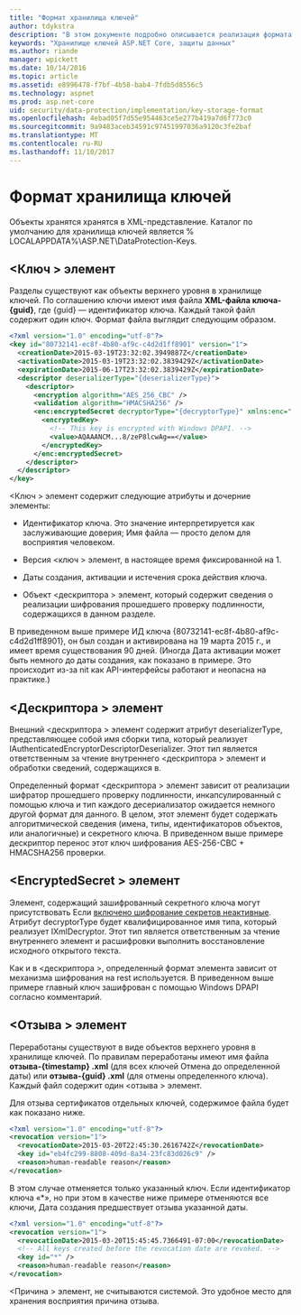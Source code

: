 ```yaml
---
title: "Формат хранилища ключей"
author: tdykstra
description: "В этом документе подробно описывается реализация формата хранения ключей защиты данных ASP.NET Core."
keywords: "Хранилище ключей ASP.NET Core, защиты данных"
ms.author: riande
manager: wpickett
ms.date: 10/14/2016
ms.topic: article
ms.assetid: e8996478-f7bf-4b58-bab4-7fdb5d8556c5
ms.technology: aspnet
ms.prod: asp.net-core
uid: security/data-protection/implementation/key-storage-format
ms.openlocfilehash: 4ebad05f7d55e954463ce5e277b419a7d6f773c0
ms.sourcegitcommit: 9a9483aceb34591c97451997036a9120c3fe2baf
ms.translationtype: MT
ms.contentlocale: ru-RU
ms.lasthandoff: 11/10/2017
---
```

# <a name="key-storage-format"></a>Формат хранилища ключей

<a name="data-protection-implementation-key-storage-format"></a>

Объекты хранятся хранятся в XML-представление. Каталог по умолчанию для хранилища ключей является % LOCALAPPDATA%\ASP.NET\DataProtection-Keys\.

## <a name="the-key-element"></a>\<Ключ > элемент

Разделы существуют как объекты верхнего уровня в хранилище ключей. По соглашению ключи имеют имя файла **XML-файла ключа-{guid}**, где {guid} — идентификатор ключа. Каждый такой файл содержит один ключ. Формат файла выглядит следующим образом.

```xml
<?xml version="1.0" encoding="utf-8"?>
<key id="80732141-ec8f-4b80-af9c-c4d2d1ff8901" version="1">
  <creationDate>2015-03-19T23:32:02.3949887Z</creationDate>
  <activationDate>2015-03-19T23:32:02.3839429Z</activationDate>
  <expirationDate>2015-06-17T23:32:02.3839429Z</expirationDate>
  <descriptor deserializerType="{deserializerType}">
    <descriptor>
      <encryption algorithm="AES_256_CBC" />
      <validation algorithm="HMACSHA256" />
      <enc:encryptedSecret decryptorType="{decryptorType}" xmlns:enc="...">
        <encryptedKey>
          <!-- This key is encrypted with Windows DPAPI. -->
          <value>AQAAANCM...8/zeP8lcwAg==</value>
        </encryptedKey>
      </enc:encryptedSecret>
    </descriptor>
  </descriptor>
</key>
```

\<Ключ > элемент содержит следующие атрибуты и дочерние элементы:

* Идентификатор ключа. Это значение интерпретируется как заслуживающие доверия; Имя файла — просто делом для восприятия человеком.

* Версия \<ключ > элемент, в настоящее время фиксированной на 1.

* Даты создания, активации и истечения срока действия ключа.

* Объект \<дескриптора > элемент, который содержит сведения о реализации шифрования прошедшего проверку подлинности, содержащихся в данном разделе.

В приведенном выше примере ИД ключа {80732141-ec8f-4b80-af9c-c4d2d1ff8901}, он был создан и активирована на 19 марта 2015 г., и имеет время существования 90 дней. (Иногда Дата активации может быть немного до даты создания, как показано в примере. Это происходит из-за nit как API-интерфейсы работают и неопасна на практике.)

## <a name="the-descriptor-element"></a>\<Дескриптора > элемент

Внешний \<дескриптора > элемент содержит атрибут deserializerType, представляющее собой имя сборки типа, который реализует IAuthenticatedEncryptorDescriptorDeserializer. Этот тип является ответственным за чтение внутреннего \<дескриптора > элемент и обработки сведений, содержащихся в.

Определенный формат \<дескриптора > элемент зависит от реализации шифратор прошедшего проверку подлинности, инкапсулированный с помощью ключа и тип каждого десериализатор ожидается немного другой формат для данного. В целом, этот элемент будет содержать алгоритмической сведения (имена, типы, идентификаторов объектов, или аналогичные) и секретного ключа. В приведенном выше примере дескриптор перенос этот ключ шифрования AES-256-CBC + HMACSHA256 проверки.

## <a name="the-encryptedsecret-element"></a>\<EncryptedSecret > элемент

<encryptedSecret> Элемент, содержащий зашифрованный секретного ключа могут присутствовать Если [включено шифрование секретов неактивные](key-encryption-at-rest.md#data-protection-implementation-key-encryption-at-rest). Атрибут decryptorType будет квалифицированное имя типа, который реализует IXmlDecryptor. Этот тип является ответственным за чтение внутреннего <encryptedKey> элемент и расшифровки выполнить восстановление исходного открытого текста.

Как и в \<дескриптора >, определенный формат <encryptedSecret> элемента зависит от механизма шифрования на rest используется. В приведенном выше примере главный ключ зашифрован с помощью Windows DPAPI согласно комментарий.

## <a name="the-revocation-element"></a>\<Отзыва > элемент

Переработаны существуют в виде объектов верхнего уровня в хранилище ключей. По правилам переработаны имеют имя файла **отзыва-{timestamp} .xml** (для всех ключей Отмена до определенной даты) или **отзыва-{guid} .xml** (для отмены определенного ключа). Каждый файл содержит один \<отзыва > элемент.

Для отзыва сертификатов отдельных ключей, содержимое файла будет как показано ниже.

```xml
<?xml version="1.0" encoding="utf-8"?>
<revocation version="1">
  <revocationDate>2015-03-20T22:45:30.2616742Z</revocationDate>
  <key id="eb4fc299-8808-409d-8a34-23fc83d026c9" />
  <reason>human-readable reason</reason>
</revocation>
```

В этом случае отменяется только указанный ключ. Если идентификатор ключа «*», но при этом в качестве ниже примере отменяются все ключи, Дата создания предшествует отзыва указанной даты.

```xml
<?xml version="1.0" encoding="utf-8"?>
<revocation version="1">
  <revocationDate>2015-03-20T15:45:45.7366491-07:00</revocationDate>
  <!-- All keys created before the revocation date are revoked. -->
  <key id="*" />
  <reason>human-readable reason</reason>
</revocation>
```

\<Причина > элемент, не считываются системой. Это удобное место для хранения восприятия причина отзыва.
